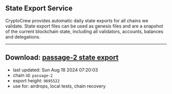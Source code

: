 ## State Export Service
CryptoCrew provides automatic daily state exports for all chains we validate. State export files can be used as genesis files and are a snapshot of the current blockchain state, including all validators, accounts, balances and delegations.

---
**Download: [passage-2 state export](https://dl-eu2.ccvalidators.com/SERVICE/passage/passage-2_export_9695522.json)**
---

- last updated: Sun Aug 18 2024 07:20:03
- chain id: `passage-2`
- export height: `9695522`
- use for: airdrops, local tests, chain recovery
